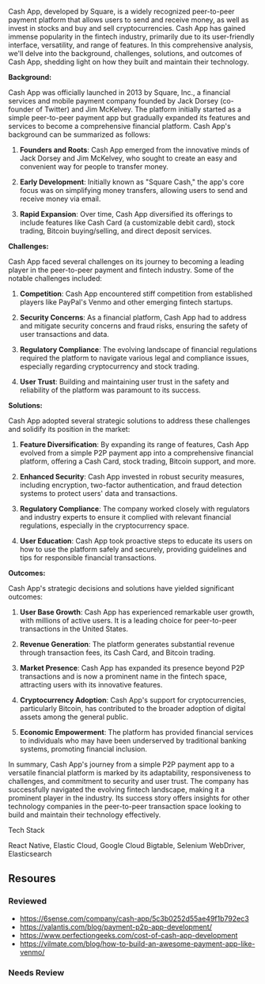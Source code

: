 Cash App, developed by Square, is a widely recognized peer-to-peer payment platform that allows users to send and receive money, as well as invest in stocks and buy and sell cryptocurrencies. Cash App has gained immense popularity in the fintech industry, primarily due to its user-friendly interface, versatility, and range of features. In this comprehensive analysis, we'll delve into the background, challenges, solutions, and outcomes of Cash App, shedding light on how they built and maintain their technology.

**Background:**

Cash App was officially launched in 2013 by Square, Inc., a financial services and mobile payment company founded by Jack Dorsey (co-founder of Twitter) and Jim McKelvey. The platform initially started as a simple peer-to-peer payment app but gradually expanded its features and services to become a comprehensive financial platform. Cash App's background can be summarized as follows:

1. **Founders and Roots**: Cash App emerged from the innovative minds of Jack Dorsey and Jim McKelvey, who sought to create an easy and convenient way for people to transfer money.

2. **Early Development**: Initially known as "Square Cash," the app's core focus was on simplifying money transfers, allowing users to send and receive money via email.

3. **Rapid Expansion**: Over time, Cash App diversified its offerings to include features like Cash Card (a customizable debit card), stock trading, Bitcoin buying/selling, and direct deposit services.

**Challenges:**

Cash App faced several challenges on its journey to becoming a leading player in the peer-to-peer payment and fintech industry. Some of the notable challenges included:

1. **Competition**: Cash App encountered stiff competition from established players like PayPal's Venmo and other emerging fintech startups.

2. **Security Concerns**: As a financial platform, Cash App had to address and mitigate security concerns and fraud risks, ensuring the safety of user transactions and data.

3. **Regulatory Compliance**: The evolving landscape of financial regulations required the platform to navigate various legal and compliance issues, especially regarding cryptocurrency and stock trading.

4. **User Trust**: Building and maintaining user trust in the safety and reliability of the platform was paramount to its success.

**Solutions:**

Cash App adopted several strategic solutions to address these challenges and solidify its position in the market:

1. **Feature Diversification**: By expanding its range of features, Cash App evolved from a simple P2P payment app into a comprehensive financial platform, offering a Cash Card, stock trading, Bitcoin support, and more.

2. **Enhanced Security**: Cash App invested in robust security measures, including encryption, two-factor authentication, and fraud detection systems to protect users' data and transactions.

3. **Regulatory Compliance**: The company worked closely with regulators and industry experts to ensure it complied with relevant financial regulations, especially in the cryptocurrency space.

4. **User Education**: Cash App took proactive steps to educate its users on how to use the platform safely and securely, providing guidelines and tips for responsible financial transactions.

**Outcomes:**

Cash App's strategic decisions and solutions have yielded significant outcomes:

1. **User Base Growth**: Cash App has experienced remarkable user growth, with millions of active users. It is a leading choice for peer-to-peer transactions in the United States.

2. **Revenue Generation**: The platform generates substantial revenue through transaction fees, its Cash Card, and Bitcoin trading.

3. **Market Presence**: Cash App has expanded its presence beyond P2P transactions and is now a prominent name in the fintech space, attracting users with its innovative features.

4. **Cryptocurrency Adoption**: Cash App's support for cryptocurrencies, particularly Bitcoin, has contributed to the broader adoption of digital assets among the general public.

5. **Economic Empowerment**: The platform has provided financial services to individuals who may have been underserved by traditional banking systems, promoting financial inclusion.

In summary, Cash App's journey from a simple P2P payment app to a versatile financial platform is marked by its adaptability, responsiveness to challenges, and commitment to security and user trust. The company has successfully navigated the evolving fintech landscape, making it a prominent player in the industry. Its success story offers insights for other technology companies in the peer-to-peer transaction space looking to build and maintain their technology effectively.

Tech Stack

React Native, Elastic Cloud, Google Cloud Bigtable, Selenium WebDriver, Elasticsearch

## Resoures

### Reviewed

- https://6sense.com/company/cash-app/5c3b0252d55ae49f1b792ec3
- https://yalantis.com/blog/payment-p2p-app-development/
- https://www.perfectiongeeks.com/cost-of-cash-app-development
- https://vilmate.com/blog/how-to-build-an-awesome-payment-app-like-venmo/

### Needs Review